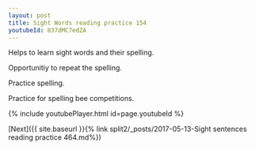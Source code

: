 ```yaml
---
layout: post
title: Sight Words reading practice 154
youtubeId: 837dMC7edZA
---
```

 
 
Helps to learn sight words and their spelling.

Opportunitiy to repeat the spelling. 

Practice spelling. 
 
Practice for spelling bee competitions. 
 
{% include youtubePlayer.html id=page.youtubeId %}
 
 

[Next]({{ site.baseurl }}{% link  split2/_posts/2017-05-13-Sight sentences reading practice 464.md%})
 
